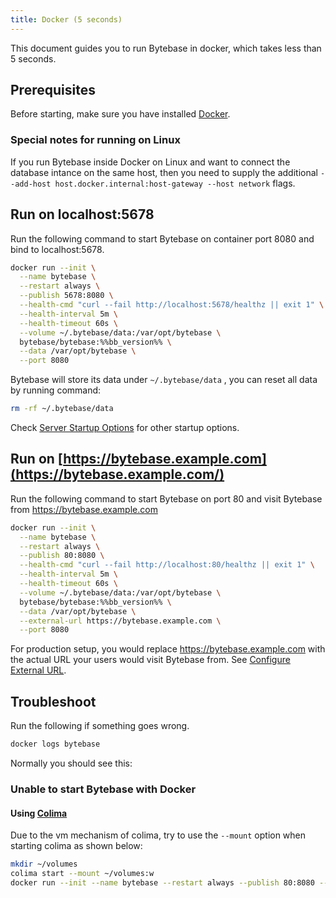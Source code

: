 ```yaml
---
title: Docker (5 seconds)
---
```


This document guides you to run Bytebase in docker, which takes less than 5 seconds.

## Prerequisites

Before starting, make sure you have installed [Docker](https://www.docker.com/get-started/).

### Special notes for running on Linux

<hint-block type="warning">

If you run Bytebase inside Docker on Linux and want to connect the database intance on the same host, then you need to supply the additional `--add-host host.docker.internal:host-gateway --host network` flags.

</hint-block>

## Run on localhost:5678

Run the following command to start Bytebase on container port 8080 and bind to localhost:5678.

```bash
docker run --init \
  --name bytebase \
  --restart always \
  --publish 5678:8080 \
  --health-cmd "curl --fail http://localhost:5678/healthz || exit 1" \
  --health-interval 5m \
  --health-timeout 60s \
  --volume ~/.bytebase/data:/var/opt/bytebase \
  bytebase/bytebase:%%bb_version%% \
  --data /var/opt/bytebase \
  --port 8080
```

Bytebase will store its data under `~/.bytebase/data` , you can reset all data by running command:

```bash
rm -rf ~/.bytebase/data
```

Check [Server Startup Options](/docs/reference/command-line) for other startup options.

## Run on [https://bytebase.example.com](https://bytebase.example.com/)

Run the following command to start Bytebase on port 80 and visit Bytebase from https://bytebase.example.com

```bash
docker run --init \
  --name bytebase \
  --restart always \
  --publish 80:8080 \
  --health-cmd "curl --fail http://localhost:80/healthz || exit 1" \
  --health-interval 5m \
  --health-timeout 60s \
  --volume ~/.bytebase/data:/var/opt/bytebase \
  bytebase/bytebase:%%bb_version%% \
  --data /var/opt/bytebase \
  --external-url https://bytebase.example.com \
  --port 8080
```

<hint-block type="info">

For production setup, you would replace https://bytebase.example.com with the actual URL your users would visit Bytebase from. See [Configure External URL](/docs/get-started/install/external-url).

</hint-block>

## Troubleshoot

Run the following if something goes wrong.

```bash
docker logs bytebase
```

Normally you should see this:

<include-block url="/docs/get-started/install/terminal-output"  :show-title="false"></include-block>

### Unable to start Bytebase with Docker

#### Using [Colima](https://github.com/abiosoft/colima)

Due to the vm mechanism of colima, try to use the `--mount` option when starting colima as shown below:

```bash
mkdir ~/volumes
colima start --mount ~/volumes:w
docker run --init --name bytebase --restart always --publish 80:8080 --volume ~/.bytebase/data:/var/opt/bytebase bytebase/bytebase:%%bb_version%% --data /var/opt/bytebase --external-url https://bytebase.example.com --port 8080
```
